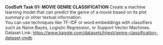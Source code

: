 **CodSoft Task 01:**
**MOVIE GENRE CLASSIFICATION** Create a machine learning model that can predict the genre of a movie based on its plot summary or other textual information. <br>
You can use techniques like TF-IDF or word embeddings with classifiers such as Naive Bayes, Logistic Regression, or Support Vector Machines. <br>
Dataset Link: https://www.kaggle.com/datasets/hijest/genre-classification-dataset-imdb 
